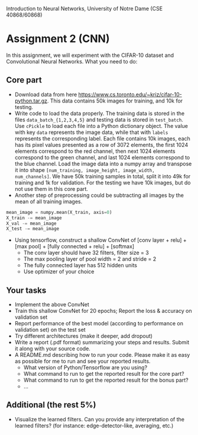 Introduction to Neural Networks, University of Notre Dame (CSE 40868/60868)

# Assignment 2 (CNN)
In this assignment, we will experiment with the CIFAR-10 dataset and Convolutional Neural Networks. What you need to do:

## Core part
* Download data from here https://www.cs.toronto.edu/~kriz/cifar-10-python.tar.gz. This data contains 50k images for training, and 10k for testing. 
* Write code to load the data properly. The training data is stored in the files ```data_batch_{1,2,3,4,5}``` and testing data is stored in ```test_batch```. Use ```cPickle``` to load each file into a Python dictionary object. The value with key ```data``` represents the image data, while that with ```labels``` represents the corresponding label. Each file contains 10k images, each has its pixel values presented as a row of 3072 elements, the first 1024 elements correspond to the red channel, then next 1024 elements correspond to the green channel, and last 1024 elements correspond to the blue channel. Load the image data into a numpy array and transpose it into shape ```[num_training, image_height, image_width, num_channels]```. We have 50k training samples in total, split it into 49k for training and 1k for validation. For the testing we have 10k images, but do not use them in this core part.
* Another step of preprocessing could be subtracting all images by the mean of all training images. 
```python
mean_image = numpy.mean(X_train, axis=0)
X_train -= mean_image
X_val -= mean_image
X_test -= mean_image
``` 
* Using tensorflow, construct a shallow ConvNet of [conv layer + relu] + [max pool] + [fully connected + relu] + [softmax]
	- The conv layer should have 32 filters, filter size = 3
	- The max pooling layer of pool width = 2 and stride = 2
	- The fully connected layer has 512 hidden units
	- Use optimizer of your choice

## Your tasks
* Implement the above ConvNet
* Train this shallow ConvNet for 20 epochs; Report the loss & accuracy on validation set
* Report performance of the best model (according to performance on validation set) on the test set
* Try different architectures (make it deeper, add dropout)
* Write a report (.pdf format) summarizing your steps and results. Submit it along with your source code.
* A README.md describing how to run your code. Please make it as easy as possible for me to run and see your reported results.
    * What version of Python/Tensorflow are you using?
    * What command to run to get the reported result for the core part?
    * What command to run to get the reported result for the bonus part?
    * ...


## Additional (the rest 5%)
* Visualize the learned filters. Can you provide any interpretation of the learned filters? (for instance: edge-detector-like, averaging, etc.)

